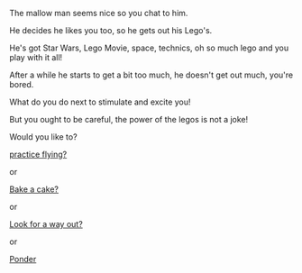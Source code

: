 The mallow man seems nice so you chat to him.

He decides he likes you too, so he gets out his Lego's. 

He's got Star Wars, Lego Movie, space, technics, oh so much lego and you play with it all!

After a while he starts to get a bit too much, he doesn't get out much, you're bored.

What do you do next to stimulate and excite you!

But you ought to be careful, the power of the legos is not a joke!

Would you like to?

[practice flying?](../super-powers/practice-flying.md)

or

[Bake a cake?](../dance/bake-a-cake/bake-a-cake.md)

or 

[Look for a way out?](../find-exit/leave.md)

or

[Ponder](../ponder/ponder-about-life.md)
